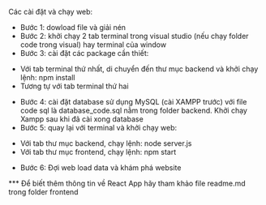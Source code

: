 ﻿Các cài đặt và chạy web:
- Bước 1: dowload file và giải nén
- Bước 2: khởi chạy 2 tab terminal trong visual studio (nếu chạy folder code trong visual) hay terminal của window
- Bước 3: cài đặt các package cần thiết:
+  Với tab terminal thứ nhất, di chuyển đến thư mục backend và khởi chạy lệnh: npm install
+  Tương tự với tab terminal thứ hai
- Bước 4: cài đặt database sử dụng MySQL (cài XAMPP trước) với file code sql là database_code.sql nằm trong folder backend. Khởi chạy Xampp sau khi đã cài xong database
- Bước 5: quay lại với terminal và khởi chạy web:
+  Với tab thư mục backend, chạy lệnh: node server.js
+  Với tab thư mục frontend, chạy lệnh: npm start
- Bước 6: Đợi web load data và khám phá website

*** Để biết thêm thông tin về React App hãy tham khảo file readme.md trong folder frontend
